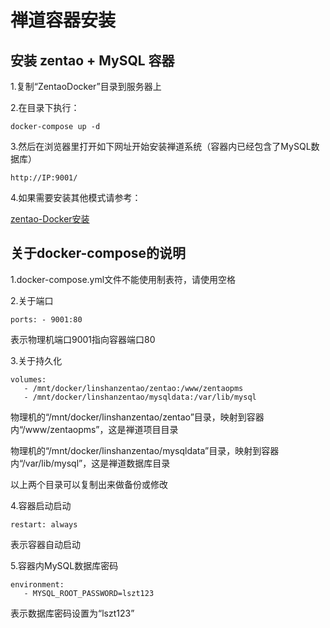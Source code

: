 # 禅道容器安装

## 安装 zentao + MySQL 容器

1.复制“ZentaoDocker”目录到服务器上

2.在目录下执行：

`docker-compose up -d`

3.然后在浏览器里打开如下网址开始安装禅道系统（容器内已经包含了MySQL数据库）

`http://IP:9001/`

4.如果需要安装其他模式请参考：

[zentao-Docker安装](https://hub.docker.com/r/easysoft/zentao "zentao-Docker安装")

## 关于docker-compose的说明

1.docker-compose.yml文件不能使用制表符，请使用空格

2.关于端口

`ports:
    - 9001:80`

表示物理机端口9001指向容器端口80

3.关于持久化

```
volumes:
   - /mnt/docker/linshanzentao/zentao:/www/zentaopms
   - /mnt/docker/linshanzentao/mysqldata:/var/lib/mysql
```

物理机的“/mnt/docker/linshanzentao/zentao”目录，映射到容器内“/www/zentaopms”，这是禅道项目目录

物理机的“/mnt/docker/linshanzentao/mysqldata”目录，映射到容器内“/var/lib/mysql”，这是禅道数据库目录

以上两个目录可以复制出来做备份或修改

4.容器启动启动

`restart: always`

表示容器自动启动

5.容器内MySQL数据库密码

```
environment:
   - MYSQL_ROOT_PASSWORD=lszt123
```

表示数据库密码设置为“lszt123” 
